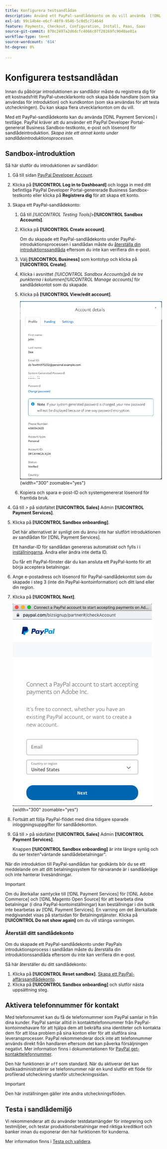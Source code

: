 ```yaml
---
title: Konfigurera testsandlådan
description: Använd ett PayPal-sandlådekonto om du vill använda  [!DNL Payment Services]  i testläge.
exl-id: 99c14b4e-e6cf-48f9-9546-5c0d5c71464d
feature: Payments, Checkout, Configuration, Install, Paas, Saas
source-git-commit: 870c2497a2d6dcfc4066c07f20169fc9040ae81a
workflow-type: tm+mt
source-wordcount: '614'
ht-degree: 0%

---
```


# Konfigurera testsandlådan

Innan du påbörjar introduktionen av sandlådor måste du registrera dig för ett kostnadsfritt PayPal-utvecklarkonto och skapa både handlare (som ska användas för introduktion) och kundkonton (som ska användas för att testa utcheckningen). Du kan skapa flera utvecklarkonton om du vill.

Med ett PayPal-sandlådekonto kan du använda [!DNL Payment Services] i testläge. PayPal kräver att du använder ett PayPal Developer Portal-genererat Business Sandbox-testkonto, e-post och lösenord för sandlådeintroduktion. *Skapa inte ett annat konto under sandlådeintroduktionsprocessen.*

## Sandbox-introduktion

Så här slutför du introduktionen av sandlådor:

1. Gå till sidan [PayPal Developer Account](https://developer.paypal.com/developer/accounts/).
1. Klicka på **[!UICONTROL Log in to Dashboard]** och logga in med ditt befintliga PayPal Developer Portal-genererade Business Sandbox-testkonto eller klicka på **Registrera dig** för att skapa ett konto.
1. Skapa ett PayPal-sandlådekonto:
   1. Gå till _[!UICONTROL Testing Tools]_>**[!UICONTROL Sandbox Accounts]**.
   1. Klicka på **[!UICONTROL Create account]**.

      Om du skapade ett PayPal-sandlådekonto under PayPal-introduktionsprocessen i sandlådan måste du [återställa din introduktionssandlåda](#reset-your-sandbox-account) eftersom du inte kan verifiera din e-post.

   1. Välj **[!UICONTROL Business]** som kontotyp och klicka på **[!UICONTROL Create]**.
   1. Klicka i avsnittet _[!UICONTROL Sandbox Accounts]_på de tre punkterna i kolumnen_[!UICONTROL Manage accounts]_ för sandlådekontot som du skapade.
   1. Klicka på **[!UICONTROL View/edit account]**.

      ![PayPal - Visa/redigera sandlådekonto](assets/onboarding-viewedit-sandbox.png){width="300" zoomable="yes"}

   1. Kopiera och spara e-post-ID och systemgenererat lösenord för framtida bruk.

1. Gå till _>_ på sidofältet **[!UICONTROL Sales]** Admin **[!UICONTROL Payment Services]**.
1. Klicka på **[!UICONTROL Sandbox onboarding]**.

   Det här alternativet är synligt om du ännu inte har slutfört introduktionen av sandlådan för [!DNL Payment Services].

   Ett handlar-ID för sandlådan genereras automatiskt och fylls i i [inställningarna](configure-admin.md). Ändra eller ändra inte detta ID.

   Du får ett PayPal-fönster där du kan ansluta ett PayPal-konto för att börja acceptera betalningar.

1. Ange e-postadress och lösenord för PayPal-sandlådekontot som du skapade i steg 3 (inte din PayPal-kontoinformation) och ditt land eller din region.
1. Klicka på **[!UICONTROL Next]**.

   ![PayPal - Anslut PayPal-konto för betalningar](assets/paypal-connectacct.png){width="300" zoomable="yes"}

1. Fortsätt att följa PayPal-flödet med dina tidigare sparade inloggningsuppgifter för sandlådekonton.
1. Gå till _>_ på sidofältet **[!UICONTROL Sales]** Admin **[!UICONTROL Payment Services]**.

   Knappen **[!UICONTROL Sandbox onboarding]** är inte längre synlig och du ser texten&quot;väntande sandlådebetalningar&quot;.

När din introduktion till PayPal-sandlådan har godkänts bör du se ett meddelande om att ditt betalningssystem för närvarande är i sandlådeläge och inte hanterar livesändningar.

>[!IMPORTANT]
>
>Om du återkallar samtycke till [!DNL Payment Services] för [!DNL Adobe Commerce] och [!DNL Magento Open Source] för att bearbeta dina betalningar (i dina PayPal-kontoinställningar) kan beställningar i din butik inte bearbetas av [!DNL Payment Services]. En varning om det återkallade medgivandet visas på startsidan för Betalningstjänster. Klicka på **[!UICONTROL Do not show again]** om du vill stänga varningen.

### Återställ ditt sandlådekonto

Om du skapade ett PayPal-sandlådekonto under PayPals introduktionsprocess i sandlådan måste du återställa din introduktionssandlåda eftersom du inte kan verifiera din e-post.

Så här återställer du ditt sandlådekonto:

1. Klicka på **[!UICONTROL Reset sandbox]**. [Skapa ett PayPal-affärssandlådekonto](https://developer.paypal.com/docs/api-basics/sandbox/accounts/#create-a-business-sandbox-account).
1. Klicka på **[!UICONTROL Sandbox onboarding]** och slutför nästa uppsättning steg.

## Aktivera telefonnummer för kontakt

Med telefonnumret kan du få de telefonnummer som PayPal samlar in från dina kunder. PayPal samlar alltid in kontakttelefonnummer från PayPal-kontoinnehavare för att hjälpa dem att bekräfta sina identiteter och kontakta dem för att lösa problem på sina konton eller för att slutföra sina leveransprocesser. PayPal rekommenderar dock inte att telefonnummer används direkt från handlaren eftersom det kan påverka försäljningen negativt. Mer information finns i dokumentationen för [PayPal get-kontakttelefonnummer](https://www.sandbox.paypal.com/businessmanage/preferences/website).

Den här funktionen är `off` som standard. När du aktiverar det kan butiksadministratörer se telefonnummer när en kund slutför ett flöde för profilerad utcheckning utanför utcheckningssidan.

>[!IMPORTANT]
>
>Den här inställningen gäller inte andra utcheckningsflöden.

## Testa i sandlådemiljö

Vi rekommenderar att du använder testdatamängder för integrering och testmiljöer, och testar produktionsbetalningar med riktiga kreditkort och banker innan du exponerar den här funktionen för kunderna.

Mer information finns i [Testa och validera](test-validate.md).
